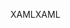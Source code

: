 <span data-ttu-id="31b88-101">XAML</span><span class="sxs-lookup"><span data-stu-id="31b88-101">XAML</span></span>
